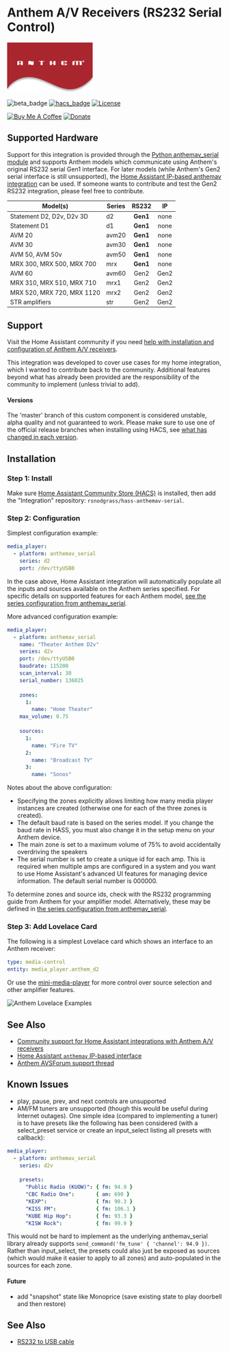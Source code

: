 # Anthem A/V Receivers (RS232 Serial Control)

![Anthem Logo](https://github.com/rsnodgrass/hass-anthemav-serial/blob/master/anthemav.png?raw=true)

![beta_badge](https://img.shields.io/badge/maturity-Beta-yellow.png)
[![hacs_badge](https://img.shields.io/badge/HACS-Default-orange.svg)](https://github.com/custom-components/hacs)
[![License](https://img.shields.io/badge/License-Apache%202.0-blue.svg)](https://opensource.org/licenses/Apache-2.0)

[![Buy Me A Coffee](https://img.shields.io/badge/buy%20me%20a%20coffee-donate-yellow.svg)](https://buymeacoffee.com/DYks67r)
[![Donate](https://img.shields.io/badge/Donate-PayPal-green.svg)](https://www.paypal.com/cgi-bin/webscr?cmd=_donations&business=WREP29UDAMB6G)

## Supported Hardware

Support for this integration is provided through the [Python anthemav_serial module](https://github.com/rsnodgrass/python-anthemav-serial) and supports Anthem models which communicate using Anthem's original RS232 serial Gen1 interface. For later models (while Anthem's Gen2 serial interface is still unsupported), the [Home Assistant IP-based anthemav integration](https://www.home-assistant.io/integrations/anthemav/) can be used. If someone wants to contribute and test the Gen2 RS232 integration, please feel free to contribute.

|  Model(s)                        | Series | RS232    | IP |
|  ------------------------------- | ------ |:--------:|:--:|
|  Statement D2, D2v, D2v 3D       | d2     | **Gen1** | none |
|  Statement D1                    | d1     | **Gen1** | none |
|  AVM 20                          | avm20  | **Gen1** | none |
|  AVM 30                          | avm30  | **Gen1** | none |
|  AVM 50, AVM 50v                 | avm50  | **Gen1** | none |
|  MRX 300, MRX 500, MRX 700       | mrx    | **Gen1** | none |
|  AVM 60                          | avm60  | Gen2     | Gen2 |
|  MRX 310, MRX 510, MRX 710       | mrx1   | Gen2     | Gen2 |
|  MRX 520, MRX 720, MRX 1120      | mrx2   | Gen2     | Gen2 |
|  STR amplifiers                  | str    | Gen2     | Gen2 |

## Support

Visit the Home Assistant community if you need [help with installation and configuration of Anthem A/V receivers](https://community.home-assistant.io/t/anthem-line-of-receivers-and-pre-pros/1605/4).

This integration was developed to cover use cases for my home integration, which I wanted to contribute back to the community. Additional features beyond what has already been provided are the responsibility of the community to implement (unless trivial to add).

#### Versions

The 'master' branch of this custom component is considered unstable, alpha quality and not guaranteed to work.
Please make sure to use one of the official release branches when installing using HACS, see [what has changed in each version](https://github.com/rsnodgrass/hass-anthemav-serial/releases).

## Installation

### Step 1: Install

Make sure [Home Assistant Community Store (HACS)](https://github.com/custom-components/hacs) is installed,  then add the "Integration" repository: `rsnodgrass/hass-anthemav-serial`.

### Step 2: Configuration

Simplest configuration example:

```yaml
media_player:
  - platform: anthemav_serial
    series: d2
    port: /dev/ttyUSB0
```

In the case above, Home Assistant integration will automatically populate all the inputs and sources available on the Anthem series specified. For specific details on supported features for each Anthem model, [see the series configuration from anthemav_serial](https://github.com/rsnodgrass/python-anthemav-serial/tree/master/anthemav_serial/series).

More advanced configuration example:

```yaml
media_player:
  - platform: anthemav_serial
    name: "Theater Anthem D2v"
    series: d2v
    port: /dev/ttyUSB0
    baudrate: 115200
    scan_interval: 30
    serial_number: 136025

    zones:
      1:
        name: "Home Theater"
	max_volume: 0.75

    sources:
      1:
        name: "Fire TV"
      2:
        name: "Broadcast TV"
      3:
        name: "Sonos"
```

Notes about the above configuration:

* Specifying the zones explicitly allows limiting how many media player instances are created (otherwise one for each of the three zones is created).
* The default baud rate is based on the series model. If you change the baud rate in HASS, you must also change it in the setup menu on your Anthem device.
* The main zone is set to a maximum volume of 75% to avoid accidentally overdriving the speakers
* The serial number is set to create a unique id for each amp. This is required when multiple amps are configured in a system and you want to use Home Assistant's advanced UI features for managing device information.  The default serial number is 000000.

To determine zones and source ids, check with the RS232 programming guide from Anthem for your amplifier model. Alternatively, these may be defined in [the series configuration from anthemav_serial](https://github.com/rsnodgrass/python-anthemav-serial/tree/master/anthemav_serial/series).

### Step 3: Add Lovelace Card

The following is a simplest Lovelace card which shows an interface to an Anthem receiver:

```yaml
type: media-control
entity: media_player.anthem_d2
```

Or use the [mini-media-player](https://github.com/kalkih/mini-media-player) for more control over source selection and other amplifier features.

![Anthem Lovelace Examples](https://github.com/rsnodgrass/hass-anthemav-serial/blob/master/lovelace/mediaplayer.png?raw=true)

## See Also

* [Community support for Home Assistant integrations with Anthem A/V receivers](https://community.home-assistant.io/t/anthem-line-of-receivers-and-pre-pros/1605/4)
* [Home Assistant `anthemav` IP-based interface](https://www.home-assistant.io/integrations/anthemav/)
* [Anthem AVSForum support thread]()

## Known Issues

* play, pause, prev, and next controls are unsupported
* AM/FM tuners are unsupported (though this would be useful during Internet outages).  One simple idea (compared to implementing a tuner) is to have presets like the following has been considered (with a select_preset service or create an input_select listing all presets with callback):

```yaml
media_player:
  - platform: anthemav_serial
    series: d2v

    presets:
      "Public Radio (KUOW)": { fm: 94.9 }
      "CBC Radio One":       { am: 690 }
      "KEXP":                { fm: 90.3 }
      "KISS FM":             { fm: 106.1 }
      "KUBE Hip Hop":        { fm: 93.3 }
      "KISW Rock":           { fm: 99.9 }
```

This would not be hard to implement as the underlying anthemav_serial library already supports `send_command('fm_tune' { 'channel': 94.9 })`. Rather than input_select, the presets could also just be exposed as sources (which would make it easier to apply to all zones) and auto-populated in the sources for each zone.


#### Future

* add "snapshot" state like Monoprice (save existing state to play doorbell and then restore)

## See Also

* [RS232 to USB cable](https://www.amazon.com/RS232-to-USB/dp/B0759HSLP1?tag=carreramfi-20)
